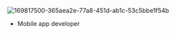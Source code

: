 ![169817500-365aea2e-77a8-451d-ab1c-53c5bbe1f54b](https://user-images.githubusercontent.com/74828364/169817868-1ba8e967-4570-43a5-b885-ee278f4dc6bb.gif)

<p align="left">
  <ul>
    <li>Mobile app developer</li>
  </ul>
</p>


